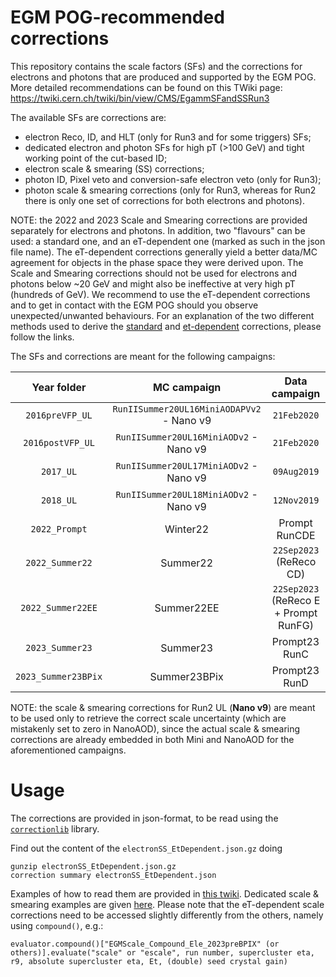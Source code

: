 # EGM POG-recommended corrections

This repository contains the scale factors (SFs) and the corrections for electrons and photons that are produced and supported by the EGM POG.
More detailed recommendations can be found on this TWiki page: https://twiki.cern.ch/twiki/bin/view/CMS/EgammSFandSSRun3

The available SFs are corrections are:
- electron Reco, ID, and HLT (only for Run3 and for some triggers) SFs;
- dedicated electron and photon SFs for high pT (>100 GeV) and tight working point of the cut-based ID;
- electron scale & smearing (SS) corrections;
- photon ID, Pixel veto and conversion-safe electron veto (only for Run3);
- photon scale & smearing corrections (only for Run3, whereas for Run2 there is only one set of corrections for both electrons and photons).

NOTE: the 2022 and 2023 Scale and Smearing corrections are provided separately for electrons and photons. In addition, two "flavours" can be used: a standard one, and an eT-dependent one (marked as such in the json file name). The eT-dependent corrections generally yield a better data/MC agreement for objects in the phase space they were derived upon. The Scale and Smearing corrections should not be used for electrons and photons below ~20 GeV and might also be ineffective at very high pT (hundreds of GeV). We recommend to use the eT-dependent corrections and to get in contact with the EGM POG should you observe unexpected/unwanted behaviours. For an explanation of the two different methods used to derive the [standard](https://indico.cern.ch/event/1259025/#49-introduction-to-residual-sc) and [et-dependent](https://indico.cern.ch/event/1441251/#3-hgg-et-dependent-scale-the-m) corrections, please follow the links.

The SFs and corrections are meant for the following campaigns:

| Year folder   | MC campaign              | Data campaign           |
|:------------:|:------------------------:| :----------------------:|
| `2016preVFP_UL`| `RunIISummer20UL16MiniAODAPVv2` - Nano v9 |`21Feb2020`|
| `2016postVFP_UL`| `RunIISummer20UL16MiniAODv2` - Nano v9 |`21Feb2020`|
| `2017_UL`| `RunIISummer20UL17MiniAODv2` - Nano v9 |`09Aug2019`|
| `2018_UL`| `RunIISummer20UL18MiniAODv2` - Nano v9 |`12Nov2019`|
| `2022_Prompt` | Winter22 | Prompt RunCDE |
| `2022_Summer22` | Summer22 | `22Sep2023` (ReReco CD) |
| `2022_Summer22EE` | Summer22EE | `22Sep2023` (ReReco E + Prompt RunFG) |
| `2023_Summer23` | Summer23 | Prompt23 RunC |
| `2023_Summer23BPix` | Summer23BPix | Prompt23 RunD |

NOTE: the scale & smearing corrections for Run2 UL (**Nano v9**) are meant to be used only to retrieve the correct scale uncertainty (which are mistakenly set to zero in NanoAOD), since the actual scale & smearing corrections are already embedded in both Mini and NanoAOD for the aforementioned campaigns.

# Usage

The corrections are provided in json-format, to be read using the [`correctionlib`](https://github.com/cms-nanoAOD/correctionlib) library.

Find out the content of the `electronSS_EtDependent.json.gz` doing
```
gunzip electronSS_EtDependent.json.gz
correction summary electronSS_EtDependent.json
```

Examples of how to read them are provided in [this twiki](https://twiki.cern.ch/twiki/bin/view/CMS/EgammSFandSSRun3). Dedicated scale & smearing examples are given [here](https://twiki.cern.ch/twiki/bin/view/CMS/EgammSFandSSRun3#2022_and_2023_Scale_and_Smearing). Please note that the eT-dependent scale corrections need to be accessed slightly differently from the others, namely using `compound()`, e.g.:

```
evaluator.compound()["EGMScale_Compound_Ele_2023preBPIX" (or others)].evaluate("scale" or "escale", run number, supercluster eta, r9, absolute supercluster eta, Et, (double) seed crystal gain)
```